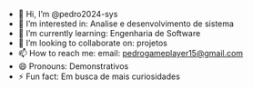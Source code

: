 - 👋 Hi, I’m @pedro2024-sys
- 👀 I’m interested in: Analise e desenvolvimento de sistema
- 🌱 I’m currently learning: Engenharia de Software
- 💞️ I’m looking to collaborate on: projetos
- 📫 How to reach me: email: pedrogameplayer15@gmail.com
- 😄 Pronouns: Demonstrativos
- ⚡ Fun fact:  Em busca de mais curiosidades

<!---
pedro2024-sys/pedro2024-sys is a ✨ special ✨ repository because its `README.md` (this file) appears on your GitHub profile.
You can click the Preview link to take a look at your changes.
--->
